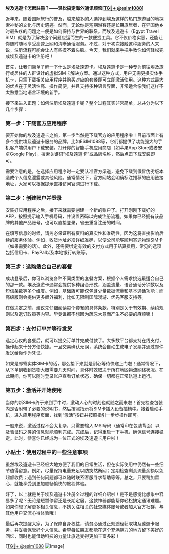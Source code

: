 **埃及遠遊卡怎麽註冊？——轻松搞定海外通讯烦恼[[TG💪+ @esim1088](https://t.me/s/esim1088)]**

近年来，随着国际旅行的普及，越来越多的人选择到埃及这样的热门旅游目的地探索神秘的文化与历史遗迹。然而，无论你是短期游客还是长期旅居者，在异国他乡时最头疼的问题之一便是如何保持与世界的联系。而埃及遠遊卡（Egypt Travel SIM）就是为了解决这个问题应运而生的一款便捷工具。它不仅价格实惠，还能让你随时随地享受高速上网和清晰通话服务。不过，对于初次接触这种服务的人来说，注册流程可能会让人有些摸不着头脑。今天，我们就来手把手教你如何轻松完成埃及遠遊卡的注册吧！

首先，让我们简单了解一下什么是埃及遠遊卡。埃及遠遊卡是一种专为前往埃及旅行或居住的人群设计的虚拟SIM卡解决方案。通过这种方式，用户无需更换实体手机卡，只需下载相关应用程序并购买对应的套餐即可立即激活使用。这种方式最大的优点在于灵活性高、操作简便，并且支持多种语言界面，非常适合像我们这样不太熟悉当地语言环境的新手。

接下来进入正题：如何注册埃及遠遊卡呢？整个过程其实非常简单，总共分为以下几个步骤：

### 第一步：下载官方应用程序

要开始你的埃及遠遊卡之旅，第一步当然是下载官方的应用程序啦！目前市面上有多个提供埃及遠遊卡服务的品牌，比如ESIM1088等，它们都提供了功能强大的手机客户端供用户下载安装。打开你的智能手机应用商店（如苹果App Store或者安卓Google Play），搜索关键词“埃及遠遊卡”或品牌名称，然后点击下载安装即可。

需要注意的是，在选择应用程序时一定要认准官方渠道，避免下载到假冒伪劣版本造成个人信息泄露或其他风险。通常情况下，官方网站会明确标注推荐的应用链接地址，大家可以根据提示直接访问官网进行下载。

### 第二步：创建账户并登录

安装好应用程序之后，接下来就需要创建一个新的账户了。打开刚刚下载好的APP，按照提示输入手机号码，并设置密码以完成注册流程。如果你已经拥有该品牌的其他产品账号，也可以直接登录，省去重复注册的时间。

在填写信息的时候，请务必保证所有资料的真实性和准确性，因为这将直接影响后续的服务体验。例如，收货地址必须详细准确，以便公司能够顺利寄送物理SIM卡（如果需要的话）。此外，还需要绑定有效的支付方式用于结算费用，常见的选项包括信用卡、PayPal以及本地银行转账等。

### 第三步：选购适合自己的套餐

成功登录后，你可以浏览各种不同类型的套餐方案，根据个人需求挑选最适合自己的那一款。埃及遠遊卡通常会提供多种组合形式，涵盖流量、语音通话分钟数以及短信条数等多个维度。例如，基础版可能仅包含少量数据流量和基本通话功能；而高级版则会提供更多额外福利，比如无限制国际漫游、优先客服支持等。

在做决定之前，建议先仔细阅读每个套餐的具体条款，特别是关于有效期、续约规则以及退订政策等内容。毕竟谁都不想因为疏忽大意而产生不必要的麻烦嘛！

### 第四步：支付订单并等待发货

选定心仪的套餐后，就可以提交订单并完成付款了。大多数平台都支持在线支付，操作起来十分方便快捷。一旦交易确认无误，系统会自动生成电子发票并通过邮件发送给你作为凭证。

如果是邮寄实体SIM卡的话，那么接下来就是耐心等待快递上门啦！通常情况下，从下单到收到货物大概需要几天时间，具体时效取决于所在地区物流网络状况。在此期间，你可以随时登录账户查看订单状态，确保一切都在正常轨道上运行。

### 第五步：激活并开始使用

当你的新SIM卡终于来到手中时，激动人心的时刻也就随之而来啦！首先检查包装内是否附带了必要的说明书，然后按照指示将SIM卡插入设备插槽中。接着启动手机，进入应用程序页面，找到“激活”按钮并按照指引一步步操作即可。

一般来说，激活过程不会太复杂，只需要输入IMSI号码（通常印在包装背面）以及验证码之类的信息就能顺利完成。完成后，记得重启一下手机，确保信号连接稳定。此时，恭喜你已经成为一位正式的埃及遠遊卡用户啦！

### 小贴士：使用过程中的一些注意事项

虽然埃及遠遊卡已经极大地方便了我们的日常生活，但在实际使用中仍然有一些细节值得留意。例如，尽量保持电量充足以防突然断网；定期检查剩余流量余额以免超额收费；遇到任何问题都可以随时联系客服寻求帮助等等。总之，只要稍加留心，就能享受到更加顺畅愉快的旅程体验。

好了，以上就是关于埃及遠遊卡注册全过程的详细介绍啦！是不是感觉比想象中容易多了呢？无论是短暂停留还是长期定居，这款神器都能帮你轻松搞定通讯难题。如果你想了解更多相关信息，不妨关注相关的社交媒体账号或者加入官方社群，与其他用户交流心得体验哦！

最后再次提醒大家，为了保障自身权益，请务必通过正规途径获取埃及遠遊卡服务，并妥善保管好个人信息。希望每位朋友都能在这个充满魅力的地方留下美好的回忆，同时也能借助科技的力量让旅途变得更加丰富多彩！

[[TG💪+ @esim1088](https://t.me/s/esim1088) ![Image](https://i.postimg.cc/4NQfJmqS/Snipaste-2025-05-13-00-14-12.png)]
